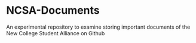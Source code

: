 # NCSA-Documents
An experimental repository to examine storing important documents of the New College Student Alliance on Github
